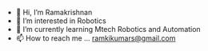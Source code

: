- 👋 Hi, I’m Ramakrishnan
- 👀 I’m interested in Robotics
- 🌱 I’m currently learning Mtech Robotics and Automation
- 📫 How to reach me ... ramkikumars@gmail.com

<!---
ramkikumars/ramkikumars is a ✨ special ✨ repository because its `README.md` (this file) appears on your GitHub profile.
You can click the Preview link to take a look at your changes.
--->
